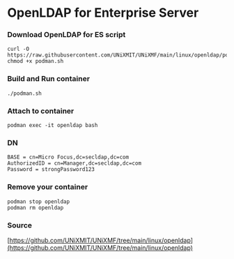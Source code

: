# OpenLDAP for Enterprise Server

### Download OpenLDAP for ES script
```
curl -O https://raw.githubusercontent.com/UNiXMIT/UNiXMF/main/linux/openldap/podman.sh
chmod +x podman.sh
```

### Build and Run container
```
./podman.sh
```

### Attach to container
```
podman exec -it openldap bash
```

### DN
```
BASE = cn=Micro Focus,dc=secldap,dc=com
AuthorizedID = cn=Manager,dc=secldap,dc=com
Password = strongPassword123
```

### Remove your container
```
podman stop openldap
podman rm openldap
```

### Source
[https://github.com/UNiXMIT/UNiXMF/tree/main/linux/openldap](https://github.com/UNiXMIT/UNiXMF/tree/main/linux/openldap)